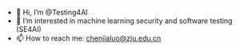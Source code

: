 - 👋 Hi, I’m @Testing4AI
- 👀 I’m interested in machine learning security and software testing (SE4AI)
- 📫 How to reach me: chenjialuo@zju.edu.cn
<!-- - 🌱 I’m currently a third-year phd student at Zhejiang University -->
<!-- - 💞️ I’m looking to collaborate on AI Security.  -->
<!-- - 🌱 I’m currently learning ... -->
<!-- - 💞️ I’m looking to collaborate on ... -->


<!---
Testing4AI/Testing4AI is a ✨ special ✨ repository because its `README.md` (this file) appears on your GitHub profile.
You can click the Preview link to take a look at your changes.
--->
